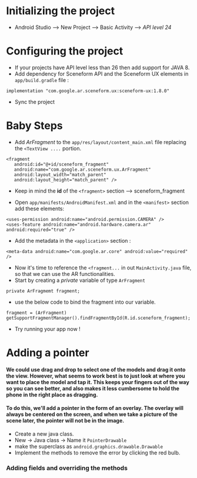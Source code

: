# Initializing the project

* Android Studio --> New Project --> Basic Activity --> *API level 24*


# Configuring the project
* If your projects have API level less than 26 then add support for JAVA 8.
* Add dependency for Sceneform API and the Sceneform UX elements in `app/build.gradle` file : 

`implementation "com.google.ar.sceneform.ux:sceneform-ux:1.8.0"`

* Sync the project


# Baby Steps

* Add *ArFragment* to the `app/res/layout/content_main.xml` file replacing the `<TextView ....` portion. 

```
<fragment
   android:id="@+id/sceneform_fragment"
   android:name="com.google.ar.sceneform.ux.ArFragment"
   android:layout_width="match_parent"
   android:layout_height="match_parent" />
```

* Keep in mind the **id** of the `<fragment>` section --> sceneform_fragment


* Open `app/manifests/AndroidManifest.xml` and in the `<manifest>` section add these elements:

```
<uses-permission android:name="android.permission.CAMERA" />
<uses-feature android:name="android.hardware.camera.ar" android:required="true" />
```

* Add the metadata in the `<application>` section :
```
<meta-data android:name="com.google.ar.core" android:value="required" />
```

* Now it's time to reference the `<fragment...` in out `MainActivity.java` file, so that we can use the AR functionalities.
* Start by creating a *private* variable of type `ArFragment`
```
private ArFragmemt fragment;
```

* use the below code to bind the fragment into our variable.
```
fragment = (ArFragment) getSupportFragmentManager().findFragmentById(R.id.sceneform_fragment);
```

* Try running your app now !


# Adding a pointer 
#### We could use drag and drop to select one of the models and drag it onto the view. However, what seems to work best is to just look at where you want to place the model and tap it. This keeps your fingers out of the way so you can see better, and also makes it less cumbersome to hold the phone in the right place as dragging. 

#### To do this, we'll add a pointer in the form of an overlay. The overlay will always be centered on the screen, and when we take a picture of the scene later, the pointer will not be in the image.


* Create a new java class.
* New -> Java class -> Name it `PointerDrawable`
* make the superclass as `android.graphics.drawable.Drawable`
* Implement the methods to remove the error by clicking the red bulb.


### Adding fields and overriding the methods
